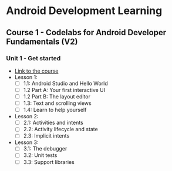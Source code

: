 # Android Development Learning

## Course 1 - Codelabs for Android Developer Fundamentals (V2)
### Unit 1 - Get started
- [Link to the course](https://developer.android.com/courses/fundamentals-training/toc-v2)
- Lesson 1:
  - [ ] 1.1: Android Studio and Hello World
  - [ ] 1.2 Part A: Your first interactive UI
  - [ ] 1.2 Part B: The layout editor
  - [ ] 1.3: Text and scrolling views
  - [ ] 1.4: Learn to help yourself
  
- Lesson 2:
  - [ ] 2.1: Activities and intents
  - [ ] 2.2: Activity lifecycle and state
  - [ ] 2.3: Implicit intents

- Lesson 3:
  - [ ] 3.1: The debugger
  - [ ] 3.2: Unit tests
  - [ ] 3.3: Support libraries
